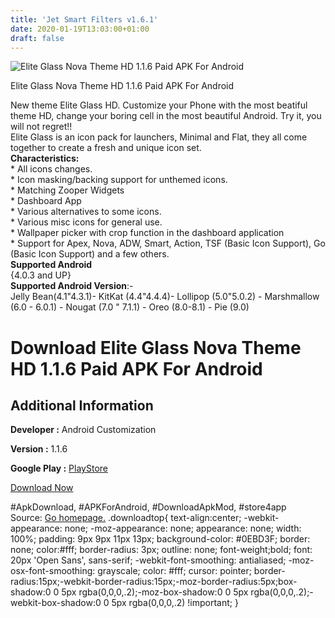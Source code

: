 ```yaml
---
title: 'Jet Smart Filters v1.6.1'
date: 2020-01-19T13:03:00+01:00
draft: false
---
```


![Elite Glass Nova Theme HD 1.1.6 Paid APK For Android](https://i1.wp.com/apkhome.net/wp-content/uploads/2020/01/Elite-Glass-Nova-Theme-HD-1.1.6-Paid.png "Elite Glass Nova Theme HD 1.1.6 Paid APK For Android")

  

Elite Glass Nova Theme HD 1.1.6 Paid APK For Android

New theme Elite Glass HD. Customize your Phone with the most beatiful theme HD, change your boring cell in the most beautiful Android. Try it, you will not regret!!  
Elite Glass is an icon pack for launchers, Minimal and Flat, they all come together to create a fresh and unique icon set.  
**Characteristics:**  
\* All icons changes.  
\* Icon masking/backing support for unthemed icons.  
\* Matching Zooper Widgets  
\* Dashboard App  
\* Various alternatives to some icons.  
\* Various misc icons for general use.  
\* Wallpaper picker with crop function in the dashboard application  
\* Support for Apex, Nova, ADW, Smart, Action, TSF (Basic Icon Support), Go (Basic Icon Support) and a few others.  
**Supported Android**  
{4.0.3 and UP}  
**Supported Android Version**:-  
Jelly Bean(4.1"4.3.1)- KitKat (4.4"4.4.4)- Lollipop (5.0"5.0.2) - Marshmallow (6.0 - 6.0.1) - Nougat (7.0 " 7.1.1) - Oreo (8.0-8.1) - Pie (9.0)

Download Elite Glass Nova Theme HD 1.1.6 Paid APK For Android
=============================================================

Additional Information
----------------------

**Developer :** Android Customization

**Version :** 1.1.6

**Google Play :** [PlayStore](https://play.google.com/store/apps/details?id=org.adwtheme.eliteglass)

  

[Download Now](https://store4app.co/post/elite-glass-nova-theme-hd-1-1-6-paid-apk-for-android_1579429439)

  
#ApkDownload, #APKForAndroid, #DownloadApkMod, #store4app  
Source: [Go homepage.](https://store4app.co/post/elite-glass-nova-theme-hd-1-1-6-paid-apk-for-android_1579429439) .downloadtop{ text-align:center; -webkit-appearance: none; -moz-appearance: none; appearance: none; width: 100%; padding: 9px 9px 11px 13px; background-color: #0EBD3F; border: none; color:#fff; border-radius: 3px; outline: none; font-weight;bold; font: 20px 'Open Sans', sans-serif; -webkit-font-smoothing: antialiased; -moz-osx-font-smoothing: grayscale; color: #fff; cursor: pointer; border-radius:15px;-webkit-border-radius:15px;-moz-border-radius:5px;box-shadow:0 0 5px rgba(0,0,0,.2);-moz-box-shadow:0 0 5px rgba(0,0,0,.2);-webkit-box-shadow:0 0 5px rgba(0,0,0,.2) !important; }